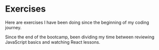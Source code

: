 <h1>Exercises</h1>

Here are exercises I have been doing since the beginning of my coding journey.

Since the end of the bootcamp, been dividing my time between reviewing JavaScript basics and watching React lessons.
